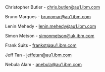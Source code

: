 Christopher Butler - chris.butler@au1.ibm.com

Bruno Marques - brunomar@au1.ibm.com

Lenin Mehedy - lenin.mehedy@au1.ibm.com

Simon Metson - simonmetson@uk.ibm.com

Frank Suits - frankst@au1.ibm.com

Jeff Tan - jeffetan@au1.ibm.com

Nebula Alam - anebula@au1.ibm.com
